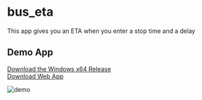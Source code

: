 # bus_eta

This app gives you an ETA when you enter a stop time and a delay

## Demo App

[Download the Windows x64 Release ](https://drive.google.com/file/d/1cHOh5r1nde9zdFYZTv75mcDOv2vPehOb/view?usp=sharing)  
[Download Web App](https://drive.google.com/file/d/1MFmirdhgi90vqp9E6PhUEjKA2VxMu1If/view?usp=sharing)

  
![demo](https://github.com/tlaw22/bus_eta/assets/108081811/0d15a97b-ce3b-49ae-9dc1-47411de9f0e8)
